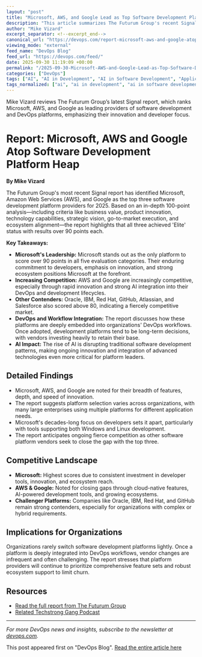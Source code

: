 ```yaml
---
layout: "post"
title: "Microsoft, AWS, and Google Lead as Top Software Development Platforms, Signal Report Finds"
description: "This article summarizes The Futurum Group's recent Signal report assessing software development platform providers. Microsoft, AWS, and Google are recognized as the Elite leaders, each praised for innovation, vision, and ecosystem strengths. The report explores competitive dynamics in the DevOps landscape, highlighting Microsoft's focus on developers and growing AI integration. Other notable competitors include Oracle, IBM, Red Hat, GitHub, Atlassian, and Salesforce."
author: "Mike Vizard"
excerpt_separator: <!--excerpt_end-->
canonical_url: "https://devops.com/report-microsoft-aws-and-google-atop-software-development-platform-heap/"
viewing_mode: "external"
feed_name: "DevOps Blog"
feed_url: "https://devops.com/feed/"
date: 2025-09-30 11:19:09 +00:00
permalink: "/2025-09-30-Microsoft-AWS-and-Google-Lead-as-Top-Software-Development-Platforms-Signal-Report-Finds.html"
categories: ["DevOps"]
tags: ["AI", "AI in Development", "AI in Software Development", "Application Development", "Atlassian", "AWS", "Business Value", "Competition in Developer Platforms", "Developer Ecosystem", "Developer Tools", "DevOps", "DevOps Workflows", "Ecosystem", "GitHub", "Go To Market Execution", "Google Cloud", "IBM", "Microsoft", "Platform Innovation", "Posts", "Red Hat", "Salesforce", "Signal Report", "Social Facebook", "Social LinkedIn", "Social X", "Software Development Platforms", "Spotlight", "Strategic Vision", "The Futurum Group"]
tags_normalized: ["ai", "ai in development", "ai in software development", "application development", "atlassian", "aws", "business value", "competition in developer platforms", "developer ecosystem", "developer tools", "devops", "devops workflows", "ecosystem", "github", "go to market execution", "google cloud", "ibm", "microsoft", "platform innovation", "posts", "red hat", "salesforce", "signal report", "social facebook", "social linkedin", "social x", "software development platforms", "spotlight", "strategic vision", "the futurum group"]
---
```


Mike Vizard reviews The Futurum Group’s latest Signal report, which ranks Microsoft, AWS, and Google as leading providers of software development and DevOps platforms, emphasizing their innovation and developer focus.<!--excerpt_end-->

# Report: Microsoft, AWS and Google Atop Software Development Platform Heap

**By Mike Vizard**

The Futurum Group's most recent Signal report has identified Microsoft, Amazon Web Services (AWS), and Google as the top three software development platform providers for 2025. Based on an in-depth 100-point analysis—including criteria like business value, product innovation, technology capabilities, strategic vision, go-to-market execution, and ecosystem alignment—the report highlights that all three achieved 'Elite' status with results over 90 points each.

**Key Takeaways:**

- **Microsoft's Leadership:** Microsoft stands out as the only platform to score over 90 points in all five evaluation categories. Their enduring commitment to developers, emphasis on innovation, and strong ecosystem positions Microsoft at the forefront.
- **Increasing Competition:** AWS and Google are increasingly competitive, especially through rapid innovation and strong AI integration into their DevOps and development lifecycles.
- **Other Contenders:** Oracle, IBM, Red Hat, GitHub, Atlassian, and Salesforce also scored above 80, indicating a fiercely competitive market.
- **DevOps and Workflow Integration:** The report discusses how these platforms are deeply embedded into organizations' DevOps workflows. Once adopted, development platforms tend to be long-term decisions, with vendors investing heavily to retain their base.
- **AI Impact:** The rise of AI is disrupting traditional software development patterns, making ongoing innovation and integration of advanced technologies even more critical for platform leaders.

## Detailed Findings

- Microsoft, AWS, and Google are noted for their breadth of features, depth, and speed of innovation.
- The report suggests platform selection varies across organizations, with many large enterprises using multiple platforms for different application needs.
- Microsoft's decades-long focus on developers sets it apart, particularly with tools supporting both Windows and Linux development.
- The report anticipates ongoing fierce competition as other software platform vendors seek to close the gap with the top three.

## Competitive Landscape

- **Microsoft:** Highest scores due to consistent investment in developer tools, innovation, and ecosystem reach.
- **AWS & Google:** Noted for closing gaps through cloud-native features, AI-powered development tools, and growing ecosystems.
- **Challenger Platforms:** Companies like Oracle, IBM, Red Hat, and GitHub remain strong contenders, especially for organizations with complex or hybrid requirements.

## Implications for Organizations

Organizations rarely switch software development platforms lightly. Once a platform is deeply integrated into DevOps workflows, vendor changes are infrequent and often challenging. The report stresses that platform providers will continue to prioritize comprehensive feature sets and robust ecosystem support to limit churn.

## Resources

- [Read the full report from The Futurum Group](https://futurumgroup.com/signal/)
- [Related Techstrong Gang Podcast](https://youtu.be/Fojn5NFwaw8)

---

*For more DevOps news and insights, subscribe to the newsletter at [devops.com](https://devops.com/).*

This post appeared first on "DevOps Blog". [Read the entire article here](https://devops.com/report-microsoft-aws-and-google-atop-software-development-platform-heap/)
